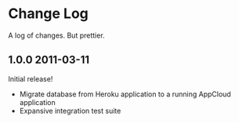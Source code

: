 # Change Log

A log of changes. But prettier.

## 1.0.0 2011-03-11

Initial release!

* Migrate database from Heroku application to a running AppCloud application
* Expansive integration test suite
